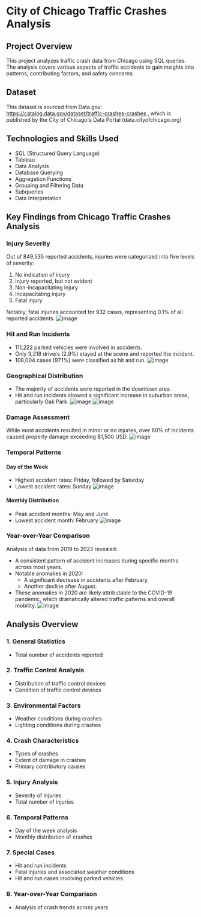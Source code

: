 # City of Chicago Traffic Crashes Analysis

## Project Overview
This project analyzes traffic crash data from Chicago using SQL queries. The analysis covers various aspects of traffic accidents to gain insights into patterns, contributing factors, and safety concerns.

## Dataset
This dataset is sourced from Data.gov: https://catalog.data.gov/dataset/traffic-crashes-crashes , which is published by the City of Chicago's Data Portal (data.cityofchicago.org)

## Technologies and Skills Used
- SQL (Structured Query Language)
- Tableau
- Data Analysis
- Database Querying
- Aggregation Functions
- Grouping and Filtering Data
- Subqueries
- Data Interpretation


## Key Findings from Chicago Traffic Crashes Analysis

### Injury Severity

Out of 849,535 reported accidents, injuries were categorized into five levels of severity:
1. No indication of injury
2. Injury reported, but not evident
3. Non-incapacitating injury
4. Incapacitating injury
5. Fatal injury

Notably, fatal injuries accounted for 932 cases, representing 0.1% of all reported accidents.
![image](https://github.com/Edward-Fu1/City-of-Chicago-Traffic-Crashes-Analysis/assets/19893884/4ccd26d5-fff7-4eea-8f61-fd45df6d10f1)


### Hit and Run Incidents

- 111,222 parked vehicles were involved in accidents.
- Only 3,218 drivers (2.9%) stayed at the scene and reported the incident.
- 108,004 cases (97.1%) were classified as hit and run.
![image](https://github.com/Edward-Fu1/City-of-Chicago-Traffic-Crashes-Analysis/assets/19893884/ac8f9d3d-9d73-4fab-8d34-8dbc671045ad)


### Geographical Distribution

- The majority of accidents were reported in the downtown area.
- Hit and run incidents showed a significant increase in suburban areas, particularly Oak Park.
![image](https://github.com/Edward-Fu1/City-of-Chicago-Traffic-Crashes-Analysis/assets/19893884/39b37a8a-ac86-4661-80ac-30f99d3ed8e5)
![image](https://github.com/Edward-Fu1/City-of-Chicago-Traffic-Crashes-Analysis/assets/19893884/cf51b601-c9bd-4fa2-ba2f-b80733d636f6)



### Damage Assessment

While most accidents resulted in minor or no injuries, over 60% of incidents caused property damage exceeding $1,500 USD.
![image](https://github.com/Edward-Fu1/City-of-Chicago-Traffic-Crashes-Analysis/assets/19893884/224ef014-9f50-4656-9a7f-25dc8b60a359)


### Temporal Patterns

#### Day of the Week
- Highest accident rates: Friday, followed by Saturday
- Lowest accident rates: Sunday
![image](https://github.com/Edward-Fu1/City-of-Chicago-Traffic-Crashes-Analysis/assets/19893884/2d9c85ef-e175-4795-a6ba-6ed37815f427)


#### Monthly Distribution
- Peak accident months: May and June
- Lowest accident month: February
![image](https://github.com/Edward-Fu1/City-of-Chicago-Traffic-Crashes-Analysis/assets/19893884/24f0bfac-3195-430d-bbe7-b330466ade01)

### Year-over-Year Comparison
Analysis of data from 2019 to 2023 revealed:
- A consistent pattern of accident increases during specific months across most years.
- Notable anomalies in 2020:
  - A significant decrease in accidents after February.
  - Another decline after August.
- These anomalies in 2020 are likely attributable to the COVID-19 pandemic, which dramatically altered traffic patterns and overall mobility.
![image](https://github.com/Edward-Fu1/City-of-Chicago-Traffic-Crashes-Analysis/assets/19893884/761e3679-0fdd-40ea-8a5a-bf62312574ed)





## Analysis Overview

### 1. General Statistics
- Total number of accidents reported

### 2. Traffic Control Analysis
- Distribution of traffic control devices
- Condition of traffic control devices

### 3. Environmental Factors
- Weather conditions during crashes
- Lighting conditions during crashes

### 4. Crash Characteristics
- Types of crashes
- Extent of damage in crashes
- Primary contributory causes

### 5. Injury Analysis
- Severity of injuries
- Total number of injuries

### 6. Temporal Patterns
- Day of the week analysis
- Monthly distribution of crashes

### 7. Special Cases
- Hit and run incidents
- Fatal injuries and associated weather conditions
- Hit and run cases involving parked vehicles

### 8. Year-over-Year Comparison
- Analysis of crash trends across years
